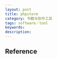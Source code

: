 ```yaml
---
layout: post
title: phpstorm
category: 书籍与软件工具
tags: software／tool
keywords: 
description: 
---
```




## Reference

